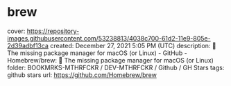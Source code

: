 # brew

cover: https://repository-images.githubusercontent.com/53238813/4038c700-61d2-11e9-805e-2d39adbf13ca
created: December 27, 2021 5:05 PM (UTC)
description: 🍺 The missing package manager for macOS (or Linux) - GitHub - Homebrew/brew: 🍺 The missing package manager for macOS (or Linux)
folder: BOOKMRKS-MTHRFCKR / DEV-MTHRFCKR / Github / GH Stars
tags: github stars
url: https://github.com/Homebrew/brew